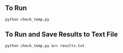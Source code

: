 ## To Run
`python check_temp.py`

## To Run and Save Results to Text File
`python check_temp.py &>> results.txt`
